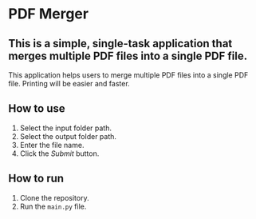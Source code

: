 # PDF Merger

## This is a simple, single-task application that merges multiple PDF files into a single PDF file.

This application helps users to merge multiple PDF files into a single PDF file.
Printing will be easier and faster. 

## How to use

1. Select the input folder path.
2. Select the output folder path.
3. Enter the file name.
4. Click the *Submit* button.

## How to run

1. Clone the repository.
2. Run the `main.py` file.
